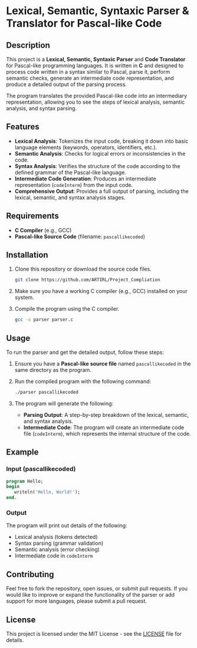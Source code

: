
# Lexical, Semantic, Syntaxic Parser & Translator for Pascal-like Code

## Description

This project is a **Lexical, Semantic, Syntaxic Parser** and **Code Translator** for Pascal-like programming languages. It is written in **C** and designed to process code written in a syntax similar to Pascal, parse it, perform semantic checks, generate an intermediate code representation, and produce a detailed output of the parsing process.

The program translates the provided Pascal-like code into an intermediary representation, allowing you to see the steps of lexical analysis, semantic analysis, and syntax parsing.

## Features

- **Lexical Analysis**: Tokenizes the input code, breaking it down into basic language elements (keywords, operators, identifiers, etc.).
- **Semantic Analysis**: Checks for logical errors or inconsistencies in the code.
- **Syntax Analysis**: Verifies the structure of the code according to the defined grammar of the Pascal-like language.
- **Intermediate Code Generation**: Produces an intermediate representation (`codeInterm`) from the input code.
- **Comprehensive Output**: Provides a full output of parsing, including the lexical, semantic, and syntax analysis stages.

## Requirements

- **C Compiler** (e.g., GCC)
- **Pascal-like Source Code** (filename: `pascallikecoded`)

## Installation

1. Clone this repository or download the source code files.
   
   ```bash
   git clone https://github.com/ARTIRL/Project_Compliation
   ```

2. Make sure you have a working C compiler (e.g., GCC) installed on your system.

3. Compile the program using the C compiler.

   ```bash
   gcc -o parser parser.c
   ```

## Usage

To run the parser and get the detailed output, follow these steps:

1. Ensure you have a **Pascal-like source file** named `pascallikecoded` in the same directory as the program.

2. Run the compiled program with the following command:

   ```bash
   ./parser pascallikecoded
   ```

3. The program will generate the following:

   - **Parsing Output**: A step-by-step breakdown of the lexical, semantic, and syntax analysis.
   - **Intermediate Code**: The program will create an intermediate code file (`codeInterm`), which represents the internal structure of the code.

## Example

### Input (pascallikecoded)

```pascal
program Hello;
begin
   writeln('Hello, World!');
end.
```

### Output

The program will print out details of the following:

- Lexical analysis (tokens detected)
- Syntax parsing (grammar validation)
- Semantic analysis (error checking)
- Intermediate code in `codeInterm`

## Contributing

Feel free to fork the repository, open issues, or submit pull requests. If you would like to improve or expand the functionality of the parser or add support for more languages, please submit a pull request.

## License

This project is licensed under the MIT License - see the [LICENSE](LICENSE) file for details.
